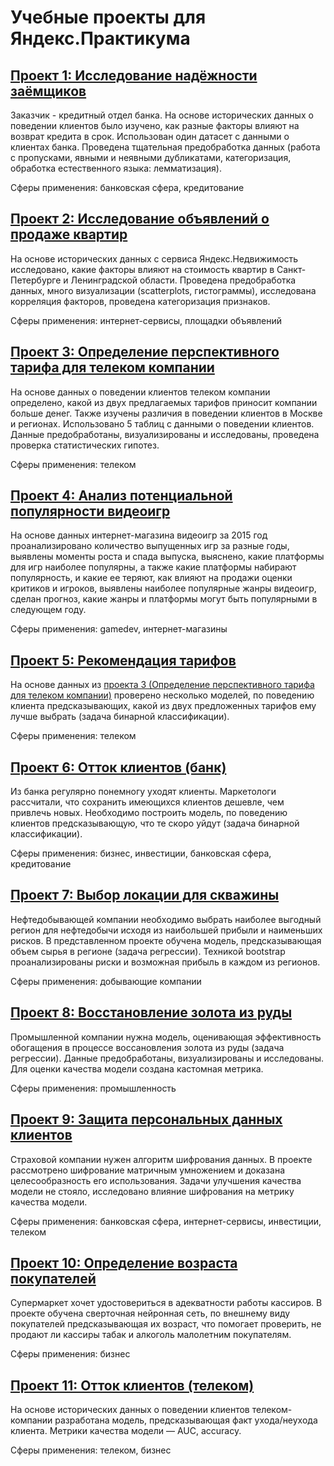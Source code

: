 # Учебные проекты для Яндекс.Практикума

## [Проект 1: Исследование надёжности заёмщиков](https://github.com/VasilisaChernova/YandexPracticum_projects/tree/main/%D0%98%D1%81%D1%81%D0%BB%D0%B5%D0%B4%D0%BE%D0%B2%D0%B0%D0%BD%D0%B8%D0%B5%20%D0%BD%D0%B0%D0%B4%D0%B5%D0%B6%D0%BD%D0%BE%D1%81%D1%82%D0%B8%20%D0%B7%D0%B0%D0%B5%D0%BC%D1%89%D0%B8%D0%BA%D0%BE%D0%B2)
Заказчик - кредитный отдел банка. На основе исторических данных о поведении клиентов было изучено, как разные факторы влияют на возврат кредита в срок. Использован один датасет с данными о клиентах банка. Проведена тщательная предобработка данных (работа с пропусками, явными и неявными дубликатами, категоризация, обработка естественного языка: лемматизация).

Сферы применения: банковская сфера, кредитование

## [Проект 2: Исследование объявлений о продаже квартир](https://github.com/VasilisaChernova/YandexPracticum_projects/tree/main/%D0%98%D1%81%D1%81%D0%BB%D0%B5%D0%B4%D0%BE%D0%B2%D0%B0%D0%BD%D0%B8%D0%B5%20%D0%BE%D0%B1%D1%8A%D1%8F%D0%B2%D0%BB%D0%B5%D0%BD%D0%B8%D0%B9%20%D0%BE%20%D0%BF%D1%80%D0%BE%D0%B4%D0%B0%D0%B6%D0%B5%20%D0%BA%D0%B2%D0%B0%D1%80%D1%82%D0%B8%D1%80)
На основе исторических данных с сервиса Яндекс.Недвижимость исследовано, какие факторы влияют на стоимость квартир в Санкт-Петербурге и Ленинградской области. Проведена предобработка данных, много визуализации (scatterplots, гистограммы), исследована корреляция факторов, проведена категоризация признаков.

Сферы применения: интернет-сервисы, площадки объявлений

## [Проект 3: Определение перспективного тарифа для телеком компании](https://github.com/VasilisaChernova/YandexPracticum_projects/tree/main/%D0%9E%D0%BF%D1%80%D0%B5%D0%B4%D0%B5%D0%BB%D0%B5%D0%BD%D0%B8%D0%B5%20%D0%BF%D0%B5%D1%80%D1%81%D0%BF%D0%B5%D0%BA%D1%82%D0%B8%D0%B2%D0%BD%D0%BE%D0%B3%D0%BE%20%D1%82%D0%B0%D1%80%D0%B8%D1%84%D0%B0%20%D0%B4%D0%BB%D1%8F%20%D1%82%D0%B5%D0%BB%D0%B5%D0%BA%D0%BE%D0%BC%20%D0%BA%D0%BE%D0%BC%D0%BF%D0%B0%D0%BD%D0%B8%D0%B8)
На основе данных о поведении клиентов телеком компании определено, какой из двух предлагаемых тарифов приносит компании больше денег. Также изучены различия в поведении клиентов в Москве и регионах. Использовано 5 таблиц с данными о поведении клиентов. Данные предобработаны, визуализированы и исследованы, проведена проверка статистических гипотез.

Сферы применения: телеком

## [Проект 4: Анализ потенциальной популярности видеоигр](https://github.com/VasilisaChernova/YandexPracticum_projects/tree/main/%D0%90%D0%BD%D0%B0%D0%BB%D0%B8%D0%B7%20%D0%BF%D0%BE%D1%82%D0%B5%D0%BD%D1%86%D0%B8%D0%B0%D0%BB%D1%8C%D0%BD%D0%BE%D0%B9%20%D0%BF%D0%BE%D0%BF%D1%83%D0%BB%D1%8F%D1%80%D0%BD%D0%BE%D1%81%D1%82%D0%B8%20%D0%B2%D0%B8%D0%B4%D0%B5%D0%BE%D0%B8%D0%B3%D1%80)
На основе данных интернет-магазина видеоигр за 2015 год проанализировано количество выпущенных игр за разные годы, выявлены моменты роста и спада выпуска, выяснено, какие платформы для игр наиболее популярны, а также какие платформы набирают популярность, и какие ее теряют, как влияют на продажи оценки критиков и игроков, выявлены наиболее популярные жанры видеоигр, сделан прогноз, какие жанры и платформы могут быть популярными в следующем году.

Сферы применения: gamedev, интернет-магазины

## [Проект 5: Рекомендация тарифов](https://github.com/VasilisaChernova/YandexPracticum_projects/tree/main/%D0%A0%D0%B5%D0%BA%D0%BE%D0%BC%D0%B5%D0%BD%D0%B4%D0%B0%D1%86%D0%B8%D1%8F%20%D1%82%D0%B0%D1%80%D0%B8%D1%84%D0%BE%D0%B2)
На основе данных из [проекта 3 (Определение перспективного тарифа для телеком компании)](ttps://github.com/VasilisaChernova/YandexPracticum_projects/tree/main/%D0%9E%D0%BF%D1%80%D0%B5%D0%B4%D0%B5%D0%BB%D0%B5%D0%BD%D0%B8%D0%B5%20%D0%BF%D0%B5%D1%80%D1%81%D0%BF%D0%B5%D0%BA%D1%82%D0%B8%D0%B2%D0%BD%D0%BE%D0%B3%D0%BE%20%D1%82%D0%B0%D1%80%D0%B8%D1%84%D0%B0%20%D0%B4%D0%BB%D1%8F%20%D1%82%D0%B5%D0%BB%D0%B5%D0%BA%D0%BE%D0%BC%20%D0%BA%D0%BE%D0%BC%D0%BF%D0%B0%D0%BD%D0%B8%D0%B8) проверено несколько моделей, по поведению клиента предсказывающих, какой из двух предложенных тарифов ему лучше выбрать (задача бинарной классификации).

Сферы применения: телеком

## [Проект 6: Отток клиентов (банк)](https://github.com/VasilisaChernova/YandexPracticum_projects/tree/main/%D0%9E%D1%82%D1%82%D0%BE%D0%BA%20%D0%BA%D0%BB%D0%B8%D0%B5%D0%BD%D1%82%D0%BE%D0%B2%20(%D0%B1%D0%B0%D0%BD%D0%BA))
Из банка регулярно понемногу уходят клиенты. Маркетологи рассчитали, что сохранить имеющихся клиентов дешевле, чем привлечь новых. Необходимо построить модель, по поведению клиентов предсказывающую, что те скоро уйдут (задача бинарной классификации).

Сферы применения: бизнес, инвестиции, банковская сфера, кредитование

## [Проект 7: Выбор локации для скважины](https://github.com/VasilisaChernova/YandexPracticum_projects/tree/main/%D0%92%D1%8B%D0%B1%D0%BE%D1%80%20%D0%BB%D0%BE%D0%BA%D0%B0%D1%86%D0%B8%D0%B8%20%D0%B4%D0%BB%D1%8F%20%D1%81%D0%BA%D0%B2%D0%B0%D0%B6%D0%B8%D0%BD%D1%8B)
Нефтедобывающей компании необходимо выбрать наиболее выгодный регион для нефтедобычи исходя из наибольшей прибыли и наименьших рисков. В представленном проекте обучена модель, предсказывающая объем сырья в регионе (задача регрессии). Техникой bootstrap проанализированы риски и возможная прибыль в каждом из регионов.

Сферы применения: добывающие компании

## [Проект 8: Восстановление золота из руды](https://github.com/VasilisaChernova/YandexPracticum_projects/tree/main/%D0%92%D0%BE%D1%81%D1%81%D1%82%D0%B0%D0%BD%D0%BE%D0%B2%D0%BB%D0%B5%D0%BD%D0%B8%D0%B5%20%D0%B7%D0%BE%D0%BB%D0%BE%D1%82%D0%B0%20%D0%B8%D0%B7%20%D1%80%D1%83%D0%B4%D1%8B)
Промышленной компании нужна модель, оценивающая эффективность обогащения в процессе воссановления золота из руды (задача регрессии). Данные предобработаны, визуализированы и исследованы. Для оценки качества модели создана кастомная метрика.

Сферы применения: промышленность

## [Проект 9: Защита персональных данных клиентов](https://github.com/VasilisaChernova/YandexPracticum_projects/tree/main/%D0%97%D0%B0%D1%89%D0%B8%D1%82%D0%B0%20%D0%BF%D0%B5%D1%80%D1%81%D0%BE%D0%BD%D0%B0%D0%BB%D1%8C%D0%BD%D1%8B%D1%85%20%D0%B4%D0%B0%D0%BD%D0%BD%D1%8B%D1%85%20%D0%BA%D0%BB%D0%B8%D0%B5%D0%BD%D1%82%D0%BE%D0%B2)
Страховой компании нужен алгоритм шифрования данных. В проекте рассмотрено  шифрование матричным умножением и доказана целесообразность его использования. Задачи улучшения качества модели не стояло, исследовано влияние шифрования на метрику качества модели.

Сферы применения: банковская сфера, интернет-сервисы, инвестиции, телеком

## [Проект 10: Определение возраста покупателей](https://github.com/VasilisaChernova/YandexPracticum_projects/tree/main/%D0%9E%D0%BF%D1%80%D0%B5%D0%B4%D0%B5%D0%BB%D0%B5%D0%BD%D0%B8%D0%B5%20%D0%B2%D0%BE%D0%B7%D1%80%D0%B0%D1%81%D1%82%D0%B0%20%D0%BF%D0%BE%D0%BA%D1%83%D0%BF%D0%B0%D1%82%D0%B5%D0%BB%D0%B5%D0%B9)
Супермаркет хочет удостовериться в адекватности работы кассиров. В проекте обучена сверточная нейронная сеть, по внешнему виду покупателей предсказывающая их возраст, что помогает проверить, не продают ли кассиры табак и алкоголь малолетним покупателям.

Сферы применения: бизнес

## [Проект 11: Отток клиентов (телеком)](https://github.com/VasilisaChernova/YandexPracticum_projects/tree/main/%D0%9E%D1%82%D1%82%D0%BE%D0%BA%20%D0%BA%D0%BB%D0%B8%D0%B5%D0%BD%D1%82%D0%BE%D0%B2%20(%D1%82%D0%B5%D0%BB%D0%B5%D0%BA%D0%BE%D0%BC))
На основе исторических данных о поведении клиентов телеком-компании разработана модель, предсказывающая факт ухода/неухода клиента. Метрики качества модели — AUC, accuracy.

Сферы применения: телеком, бизнес
